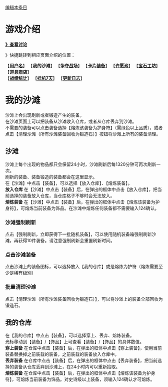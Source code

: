 [编辑本条目](https://github.com/GuguTown/Wiki/edit/main/function/我的沙滩.md)
# 游戏介绍
[**》查看讨论**](#讨论)   

》快捷跳转到相应页面介绍的位置：   

【[**用户名**](首页.md)】 【**我的沙滩**】 【[**争夺战场**](争夺战场.md)】 【[**卡片装备**](卡片装备.md)】 【[**许愿池**](许愿池.md)】 【[**宝石工坊**](宝石工坊.md)】 【[**道具商店**](../shop.md)】   
【[**战绩统计**](战绩统计.md)】 【[**挂机7天**](挂机7天.md)】 【[**更新日志**](更新日志.md)】   

# 我的沙滩
沙滩上会出现刷新或者锻造产生的装备。  
在沙滩页面上可以把装备从沙滩收入仓库，或者从仓库丢弃到沙滩。  
不需要的装备可以点击装备选择【熔炼该装备为护身符】（需绿色以上品质），或者点击【清理沙滩（所有沙滩装备回收为锻造石）】按钮将沙滩上所有的装备清理。  


## 沙滩
沙滩上每个出现的物品都只会保留24小时，沙滩刷新后每1320分钟可再次刷新一次。   
刷新的装备、装备锻造的装备都会在这里显示。   
在【沙滩】中点击【装备】，可以选择【放入仓库】、【熔炼装备】。   
**放入仓库** 在【沙滩】中点击【装备】后，在弹出的框体中点击【放入仓库】，把当前选择的装备放入仓库，当仓库格子不够时会无法放入。   
**熔炼装备** 在【沙滩】中点击【装备】后，在弹出的框体中点击【熔炼该装备为护身符】，可熔炼当前装备为饰品。在沙滩中熔炼任何装备都不需要输入124确认。  
### 沙滩强制刷新
点击【强制刷新，立即获得下一批随机装备】，可以使用随机装备箱强制刷新沙滩，再获得10件装备。请注意强制刷新会重置刷新时间。  
### 点击沙滩装备
点击沙滩上的装备图标，可以选择放入【我的仓库】或是熔炼为护符（熔炼需要至少是稀有级别）
### 批量清理沙滩
点击【清理沙滩（所有沙滩装备回收为锻造石）】，可以将沙滩上的装备全部回收为锻造石。
## 我的仓库  
在【我的仓库】中点击【装备】，可以选择穿上、丢弃、熔炼装备。     
光标移动到【装备】/【饰品】上可查看【装备】/【饰品】的具体数值。     
**穿上装备** 在仓库中点击【装备】后，在弹出的框体中点击【穿上装备】，使用当前装备替换掉之前装载的装备，之前装载的装备放入仓库中。   
**丢弃装备** 在仓库中点击【装备】后，在弹出的框体中点击【丢弃装备】，把当前选择的装备从仓库丢弃到沙滩上，在24小时内可以重新拾取。   
**熔炼装备** 在仓库中点击【装备】后，在弹出的框体中点击【熔炼该装备为护身符】，可熔炼当前装备为饰品。对史诗级以上装备，须输入124确认才可熔炼。  
